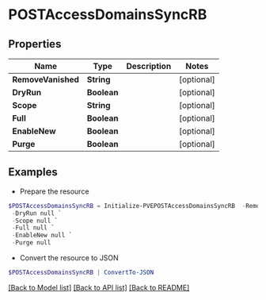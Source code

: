 # POSTAccessDomainsSyncRB
## Properties

Name | Type | Description | Notes
------------ | ------------- | ------------- | -------------
**RemoveVanished** | **String** |  | [optional] 
**DryRun** | **Boolean** |  | [optional] 
**Scope** | **String** |  | [optional] 
**Full** | **Boolean** |  | [optional] 
**EnableNew** | **Boolean** |  | [optional] 
**Purge** | **Boolean** |  | [optional] 

## Examples

- Prepare the resource
```powershell
$POSTAccessDomainsSyncRB = Initialize-PVEPOSTAccessDomainsSyncRB  -RemoveVanished null `
 -DryRun null `
 -Scope null `
 -Full null `
 -EnableNew null `
 -Purge null
```

- Convert the resource to JSON
```powershell
$POSTAccessDomainsSyncRB | ConvertTo-JSON
```

[[Back to Model list]](../README.md#documentation-for-models) [[Back to API list]](../README.md#documentation-for-api-endpoints) [[Back to README]](../README.md)


